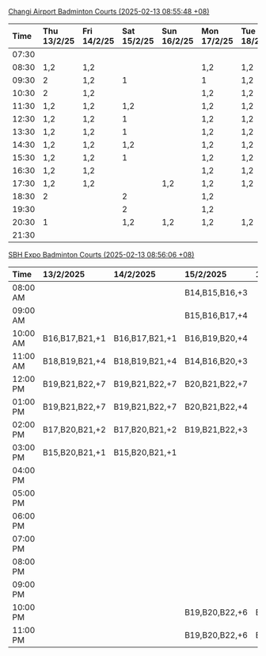 [Changi Airport Badminton Courts (2025-02-13 08:55:48 +08)](https://www.carc.org.sg/FacilityBooking.aspx)

| Time   | Thu 13/2/25   | Fri 14/2/25   | Sat 15/2/25   | Sun 16/2/25   | Mon 17/2/25   | Tue 18/2/25   | Wed 19/2/25   |
|:-------|:--------------|:--------------|:--------------|:--------------|:--------------|:--------------|:--------------|
| 07:30  |               |               |               |               |               |               |               |
| 08:30  | 1,2           | 1,2           |               |               | 1,2           | 1,2           | 1,2           |
| 09:30  | 2             | 1,2           | 1             |               | 1             | 1,2           | 1,2           |
| 10:30  | 2             | 1,2           |               |               | 1,2           | 1,2           | 1,2           |
| 11:30  | 1,2           | 1,2           | 1,2           |               | 1,2           | 1,2           | 1,2           |
| 12:30  | 1,2           | 1,2           | 1             |               | 1,2           | 1,2           | 2             |
| 13:30  | 1,2           | 1,2           | 1             |               | 1,2           | 1,2           | 1,2           |
| 14:30  | 1,2           | 1,2           | 1,2           |               | 1,2           | 1,2           | 1,2           |
| 15:30  | 1,2           | 1,2           | 1             |               | 1,2           | 1,2           | 1,2           |
| 16:30  | 1,2           | 1,2           |               |               | 1,2           | 1,2           | 1,2           |
| 17:30  | 1,2           | 1,2           |               | 1,2           | 1,2           | 1,2           | 1,2           |
| 18:30  | 2             |               | 2             |               | 1,2           |               | 2             |
| 19:30  |               |               | 2             |               | 1,2           |               | 1,2           |
| 20:30  | 1             |               | 1,2           | 1,2           | 1,2           | 1,2           | 1,2           |
| 21:30  |               |               |               |               |               |               |               |

[SBH Expo Badminton Courts (2025-02-13 08:56:06 +08)](https://singaporebadmintonhall.getomnify.com/widgets/O3MRKGBH359GA55KHMG1RD)

| Time     | 13/2/2025      | 14/2/2025      | 15/2/2025      | 16/2/2025   | 17/2/2025      | 18/2/2025      | 19/2/2025      |
|:---------|:---------------|:---------------|:---------------|:------------|:---------------|:---------------|:---------------|
| 08:00 AM |                |                | B14,B15,B16,+3 |             | B20,B21,B22,+5 | B16            | B19,B20,B22,+3 |
| 09:00 AM |                |                | B15,B16,B17,+4 |             |                | B16,B17        | B19,B21,B22,+4 |
| 10:00 AM | B16,B17,B21,+1 | B16,B17,B21,+1 | B16,B19,B20,+4 |             |                | B20,B21,B22,+1 | B19,B20,B22,+2 |
| 11:00 AM | B18,B19,B21,+4 | B18,B19,B21,+4 | B14,B16,B20,+3 |             |                | B20,B21,B22    | B19,B20,B22,+3 |
| 12:00 PM | B19,B21,B22,+7 | B19,B21,B22,+7 | B20,B21,B22,+7 |             |                | B19,B21,B22,+4 | B19,B21,B22,+4 |
| 01:00 PM | B19,B21,B22,+7 | B19,B21,B22,+7 | B20,B21,B22,+4 |             |                | B19,B21,B22,+3 | B19,B21,B22,+4 |
| 02:00 PM | B17,B20,B21,+2 | B17,B20,B21,+2 | B19,B21,B22,+3 |             |                | B19,B21,B22,+2 | B19,B21,B22,+4 |
| 03:00 PM | B15,B20,B21,+1 | B15,B20,B21,+1 |                |             |                |                | B18,B19,B20,+2 |
| 04:00 PM |                |                |                |             |                |                | B16            |
| 05:00 PM |                |                |                |             |                | B13            |                |
| 06:00 PM |                |                |                |             |                |                |                |
| 07:00 PM |                |                |                |             |                |                |                |
| 08:00 PM |                |                |                |             |                |                |                |
| 09:00 PM |                |                |                |             |                |                |                |
| 10:00 PM |                |                | B19,B20,B22,+6 | B17         | A10,A8,A9,+6   |                |                |
| 11:00 PM |                |                | B19,B20,B22,+6 | B17,B18,B22 | A10,A8,A9,+7   |                |                |
